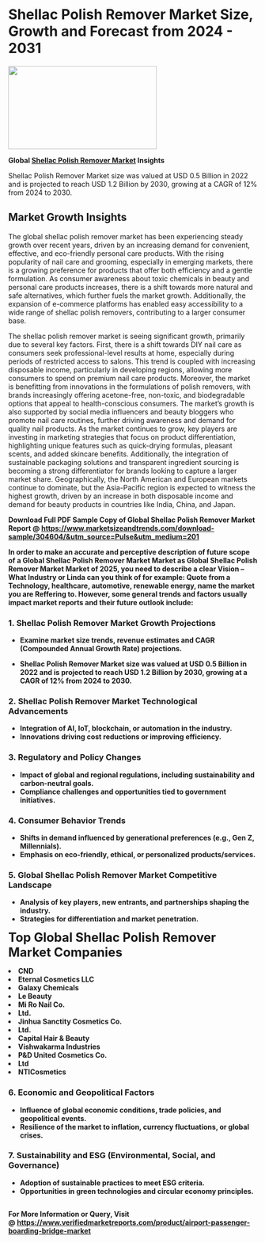 <H1>Shellac Polish Remover Market Size, Growth and Forecast from 2024 - 2031</H1><img class="aligncenter size-medium wp-image-584254" src="https://thirdeyenews.in/wp-content/uploads/2024/09/Global-Market-Research-300x168.jpeg" alt="" width="300" height="168" /><p><strong>Global&nbsp;<a href="https://www.marketsizeandtrends.com/download-sample/304604/&amp;utm_source=Pulse&amp;utm_medium=201">Shellac Polish Remover Market</a> Insights</strong></p><p>Shellac Polish Remover Market size was valued at USD 0.5 Billion in 2022 and is projected to reach USD 1.2 Billion by 2030, growing at a CAGR of 12% from 2024 to 2030.</p><p><h2>Market Growth Insights</h2> The global shellac polish remover market has been experiencing steady growth over recent years, driven by an increasing demand for convenient, effective, and eco-friendly personal care products. With the rising popularity of nail care and grooming, especially in emerging markets, there is a growing preference for products that offer both efficiency and a gentle formulation. As consumer awareness about toxic chemicals in beauty and personal care products increases, there is a shift towards more natural and safe alternatives, which further fuels the market growth. Additionally, the expansion of e-commerce platforms has enabled easy accessibility to a wide range of shellac polish removers, contributing to a larger consumer base. <p><strong></strong></p> The shellac polish remover market is seeing significant growth, primarily due to several key factors. First, there is a shift towards DIY nail care as consumers seek professional-level results at home, especially during periods of restricted access to salons. This trend is coupled with increasing disposable income, particularly in developing regions, allowing more consumers to spend on premium nail care products. Moreover, the market is benefitting from innovations in the formulations of polish removers, with brands increasingly offering acetone-free, non-toxic, and biodegradable options that appeal to health-conscious consumers. The market’s growth is also supported by social media influencers and beauty bloggers who promote nail care routines, further driving awareness and demand for quality nail products. As the market continues to grow, key players are investing in marketing strategies that focus on product differentiation, highlighting unique features such as quick-drying formulas, pleasant scents, and added skincare benefits. Additionally, the integration of sustainable packaging solutions and transparent ingredient sourcing is becoming a strong differentiator for brands looking to capture a larger market share. Geographically, the North American and European markets continue to dominate, but the Asia-Pacific region is expected to witness the highest growth, driven by an increase in both disposable income and demand for beauty products in countries like India, China, and Japan. <p><strong></p><p><span class=""><strong>Download Full PDF Sample Copy of Global Shellac Polish Remover Market Report</strong> @ <a href="https://www.marketsizeandtrends.com/download-sample/304604/&amp;utm_source=Pulse&amp;utm_medium=201" target="_blank">https://www.marketsizeandtrends.com/download-sample/304604/&amp;utm_source=Pulse&amp;utm_medium=201</a></span></p><p>In order to make an accurate and perceptive description of future scope of a Global&nbsp;Shellac Polish Remover Market Market as Global&nbsp;Shellac Polish Remover Market Market of 2025, you need to describe a clear Vision &ndash; What Industry or Linda can you think of for example: Quote from a Technology, healthcare, automotive, renewable energy, name the market you are Reffering to. However, some general trends and factors usually impact market reports and their future outlook include:</p><h3>1.&nbsp;<strong>Shellac Polish Remover Market Growth Projections</strong></h3><ul><li>Examine market size trends, revenue estimates and CAGR (Compounded Annual Growth Rate) projections.</li><li><p>Shellac Polish Remover Market size was valued at USD 0.5 Billion in 2022 and is projected to reach USD 1.2 Billion by 2030, growing at a CAGR of 12% from 2024 to 2030.</p></li></ul><h3>2.&nbsp;<strong>Shellac Polish Remover Market Technological Advancements</strong></h3><ul><li>Integration of AI, IoT, blockchain, or automation in the industry.</li><li>Innovations driving cost reductions or improving efficiency.</li></ul><h3>3.&nbsp;<strong>Regulatory and Policy Changes</strong></h3><ul><li>Impact of global and regional regulations, including sustainability and carbon-neutral goals.</li><li>Compliance challenges and opportunities tied to government initiatives.</li></ul><h3>4.&nbsp;<strong>Consumer Behavior Trends</strong></h3><ul><li>Shifts in demand influenced by generational preferences (e.g., Gen Z, Millennials).</li><li>Emphasis on eco-friendly, ethical, or personalized products/services.</li></ul><h3>5.&nbsp;<strong>Global Shellac Polish Remover Market Competitive Landscape</strong></h3><ul><li>Analysis of key players, new entrants, and partnerships shaping the industry.</li><li>Strategies for differentiation and market penetration.</li></ul><p data-pm-slice="1 1 []"><span style="color: inherit; font-family: inherit; font-size: 25px;">Top Global Shellac Polish Remover Market Companies</span></p><div class="" data-test-id=""><p><li>CND</li><li> Eternal Cosmetics LLC</li><li> Galaxy Chemicals</li><li> Le Beauty</li><li> Mi Ro Nail Co.</li><li> Ltd.</li><li> Jinhua Sanctity Cosmetics Co.</li><li> Ltd.</li><li> Capital Hair & Beauty</li><li> Vishwakarma Industries</li><li> P&D United Cosmetics Co.</li><li>Ltd</li><li> NTICosmetics</li></p></div><h3>6.&nbsp;<strong>Economic and Geopolitical Factors</strong></h3><ul><li>Influence of global economic conditions, trade policies, and geopolitical events.</li><li>Resilience of the market to inflation, currency fluctuations, or global crises.</li></ul><h3>7.&nbsp;<strong>Sustainability and ESG (Environmental, Social, and Governance)</strong></h3><ul><li>Adoption of sustainable practices to meet ESG criteria.</li><li>Opportunities in green technologies and circular economy principles.</li></ul><h2><strong style="font-size: 14px;">For More Information or Query, Visit @&nbsp;</strong><a style="background-color: #ffffff; font-size: 14px;" href="https://www.marketsizeandtrends.com/report/shellac-polish-remover-market/" target="_blank">https://www.verifiedmarketreports.com/product/airport-passenger-boarding-bridge-market</a></h2>
